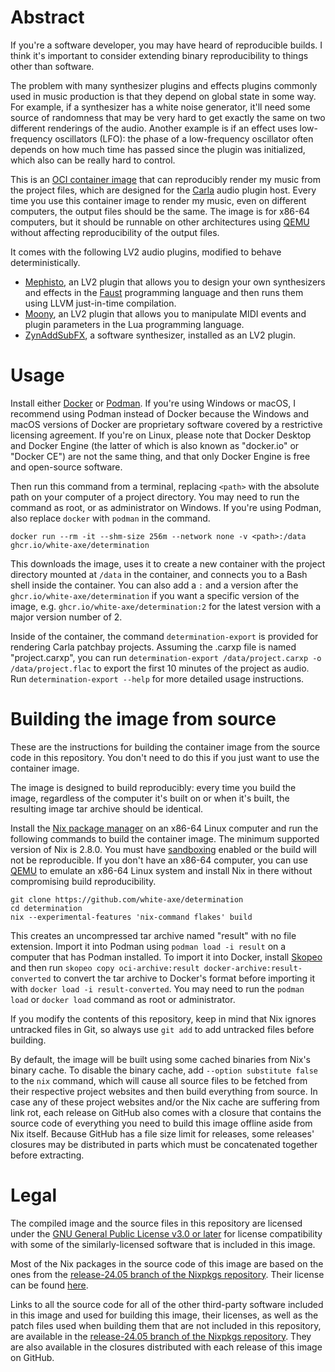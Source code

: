 # Abstract

If you're a software developer, you may have heard of reproducible builds. I think it's important to consider extending binary reproducibility to things other than software.

The problem with many synthesizer plugins and effects plugins commonly used in music production is that they depend on global state in some way. For example, if a synthesizer has a white noise generator, it'll need some source of randomness that may be very hard to get exactly the same on two different renderings of the audio. Another example is if an effect uses low-frequency oscillators (LFO): the phase of a low-frequency oscillator often depends on how much time has passed since the plugin was initialized, which also can be really hard to control.

This is an [OCI container image](https://opencontainers.org) that can reproducibly render my music from the project files, which are designed for the [Carla](https://github.com/falkTX/Carla) audio plugin host. Every time you use this container image to render my music, even on different computers, the output files should be the same. The image is for x86-64 computers, but it should be runnable on other architectures using [QEMU](https://www.qemu.org) without affecting reproducibility of the output files.

It comes with the following LV2 audio plugins, modified to behave deterministically.

* [Mephisto](https://git.open-music-kontrollers.ch/~hp/mephisto.lv2), an LV2 plugin that allows you to design your own synthesizers and effects in the [Faust](https://github.com/grame-cncm/faust) programming language and then runs them using LLVM just-in-time compilation.
* [Moony](https://git.open-music-kontrollers.ch/~hp/moony.lv2), an LV2 plugin that allows you to manipulate MIDI events and plugin parameters in the Lua programming language.
* [ZynAddSubFX](https://github.com/zynaddsubfx/zynaddsubfx), a software synthesizer, installed as an LV2 plugin.

# Usage

Install either [Docker](https://www.docker.com) or [Podman](https://podman.io). If you're using Windows or macOS, I recommend using Podman instead of Docker because the Windows and macOS versions of Docker are proprietary software covered by a restrictive licensing agreement. If you're on Linux, please note that Docker Desktop and Docker Engine (the latter of which is also known as "docker.io" or "Docker CE") are not the same thing, and that only Docker Engine is free and open-source software.

Then run this command from a terminal, replacing `<path>` with the absolute path on your computer of a project directory. You may need to run the command as root, or as administrator on Windows. If you're using Podman, also replace `docker` with `podman` in the command.

```
docker run --rm -it --shm-size 256m --network none -v <path>:/data ghcr.io/white-axe/determination
```

This downloads the image, uses it to create a new container with the project directory mounted at `/data` in the container, and connects you to a Bash shell inside the container. You can also add a `:` and a version after the `ghcr.io/white-axe/determination` if you want a specific version of the image, e.g. `ghcr.io/white-axe/determination:2` for the latest version with a major version number of 2.

Inside of the container, the command `determination-export` is provided for rendering Carla patchbay projects. Assuming the .carxp file is named "project.carxp", you can run `determination-export /data/project.carxp -o /data/project.flac` to export the first 10 minutes of the project as audio. Run `determination-export --help` for more detailed usage instructions.

# Building the image from source

These are the instructions for building the container image from the source code in this repository. You don't need to do this if you just want to use the container image.

The image is designed to build reproducibly: every time you build the image, regardless of the computer it's built on or when it's built, the resulting image tar archive should be identical.

Install the [Nix package manager](https://nixos.org) on an x86-64 Linux computer and run the following commands to build the container image. The minimum supported version of Nix is 2.8.0. You must have [sandboxing](https://nixos.wiki/wiki/Nix_package_manager#Sandboxing) enabled or the build will not be reproducible. If you don't have an x86-64 computer, you can use [QEMU](https://www.qemu.org) to emulate an x86-64 Linux system and install Nix in there without compromising build reproducibility.

```
git clone https://github.com/white-axe/determination
cd determination
nix --experimental-features 'nix-command flakes' build
```

This creates an uncompressed tar archive named "result" with no file extension. Import it into Podman using `podman load -i result` on a computer that has Podman installed. To import it into Docker, install [Skopeo](https://github.com/containers/skopeo) and then run `skopeo copy oci-archive:result docker-archive:result-converted` to convert the tar archive to Docker's format before importing it with `docker load -i result-converted`. You may need to run the `podman load` or `docker load` command as root or administrator.

If you modify the contents of this repository, keep in mind that Nix ignores untracked files in Git, so always use `git add` to add untracked files before building.

By default, the image will be built using some cached binaries from Nix's binary cache. To disable the binary cache, add `--option substitute false` to the `nix` command, which will cause all source files to be fetched from their respective project websites and then build everything from source. In case any of these project websites and/or the Nix cache are suffering from link rot, each release on GitHub also comes with a closure that contains the source code of everything you need to build this image offline aside from Nix itself. Because GitHub has a file size limit for releases, some releases' closures may be distributed in parts which must be concatenated together before extracting.

# Legal

The compiled image and the source files in this repository are licensed under the [GNU General Public License v3.0 or later](https://www.gnu.org/licenses/gpl-3.0.en.html) for license compatibility with some of the similarly-licensed software that is included in this image.

Most of the Nix packages in the source code of this image are based on the ones from the [release-24.05 branch of the Nixpkgs repository](https://github.com/NixOS/nixpkgs/tree/release-24.05). Their license can be found [here](https://github.com/NixOS/nixpkgs/blob/release-24.05/COPYING).

Links to all the source code for all of the other third-party software included in this image and used for building this image, their licenses, as well as the patch files used when building them that are not included in this repository, are available in the [release-24.05 branch of the Nixpkgs repository](https://github.com/NixOS/nixpkgs/tree/release-24.05). They are also available in the closures distributed with each release of this image on GitHub.
